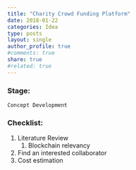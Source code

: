 ```yaml
---
title: "Charity Crowd Funding Platform"
date: 2018-01-22
categories: Idea
type: posts
layout: single
author_profile: true
#comments: true
share: true
#related: true
---
```


### Stage: 
	Concept Development

### Checklist:
  1. Literature Review
	  1. Blockchain relevancy
  2. Find an interested collaborator
  3. Cost estimation


  
